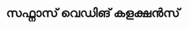 ---
title: "സഫ്നാസ് വെഡിങ് കളക്ഷൻസ്"
url: /muvaarrrrupulll/sphnaas-vedding-kllkss-s/
shop: clothes
---